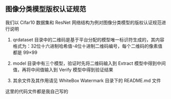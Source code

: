 ## 图像分类模型版权认证规范

我们以 Cifar10 数据集和 ResNet 网络结构为例对图像分类模型的版权认证规范进行说明

1. qrdataset 目录中的二维码是基于平台分配的模型唯一标识符生成的，其内容格式为：32位十六进制哈希值-4位十进制二维码编号，每个二维码的像素值都是 99×99

2. model 目录中有三个模型，验证时先将二维码输入到 Extract 模型中得到中间值，再将中间值输入到 Verify 模型中得到验证结果

3. 其余文件及其作用请见 WhiteBox Watermark 目录下的 README.md 文件

这里的代码文件都是我自己写的
